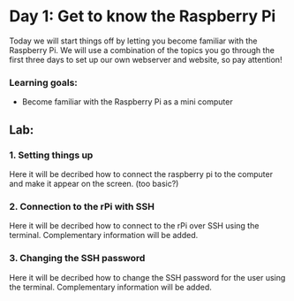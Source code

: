 # Day 1: Get to know the Raspberry Pi

Today we will start things off by letting you become familiar with the Raspberry Pi.
We will use a combination of the topics you go through the first three days to set up our own webserver and website, so pay attention!


### Learning goals:
- Become familiar with the Raspberry Pi as a mini computer

## Lab:

### 1. Setting things up

Here it will be decribed how to connect the raspberry pi to the computer and make it appear on the screen. (too basic?)

### 2. Connection to the rPi with SSH

Here it will be decribed how to connect to the rPi over SSH using the terminal. Complementary information will be added.

### 3. Changing the SSH password

Here it will be decribed how to change the SSH password for the user using the terminal. Complementary information will be added.
